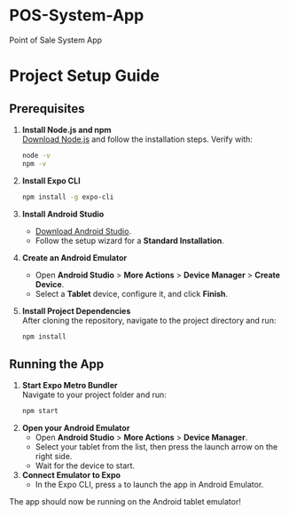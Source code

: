 # POS-System-App
Point of Sale System App 

# Project Setup Guide

## Prerequisites

1. **Install Node.js and npm**  
   [Download Node.js](https://nodejs.org/) and follow the installation steps. Verify with:
   ```bash
   node -v
   npm -v
   ```

2. **Install Expo CLI**
   ```bash
   npm install -g expo-cli
   ```

3. **Install Android Studio**  
   - [Download Android Studio](https://developer.android.com/studio).
   - Follow the setup wizard for a **Standard Installation**.

4. **Create an Android Emulator**
   - Open **Android Studio** > **More Actions** > **Device Manager** > **Create Device**.
   - Select a **Tablet** device, configure it, and click **Finish**.

5. **Install Project Dependencies**  
   After cloning the repository, navigate to the project directory and run:
   ```bash
   npm install
   ```

## Running the App

1. **Start Expo Metro Bundler**  
   Navigate to your project folder and run:
   ```bash
   npm start
   ```
2. **Open your Android Emulator**
   - Open **Android Studio** > **More Actions** > **Device Manager**.
   - Select your tablet from the list, then press the launch arrow on the right side.
   - Wait for the device to start.
4. **Connect Emulator to Expo**
   - In the Expo CLI, press `a` to launch the app in Android Emulator.

The app should now be running on the Android tablet emulator!
